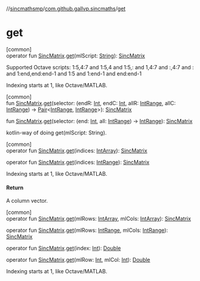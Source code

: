 //[sincmathsmp](../../index.md)/[com.github.gallvp.sincmaths](index.md)/[get](get.md)

# get

[common]\
operator fun [SincMatrix](-sinc-matrix/index.md).[get](get.md)(mlScript: [String](https://kotlinlang.org/api/latest/jvm/stdlib/kotlin/-string/index.html)): [SincMatrix](-sinc-matrix/index.md)

Supported Octave scripts: 1:5,4:7 and 1:5,4 and 1:5,: and 1,4:7 and :,4:7 and : and 1:end,end:end-1 and 1:5 and 1:end-1 and end:end-1

Indexing starts at 1, like Octave/MATLAB.

[common]\
fun [SincMatrix](-sinc-matrix/index.md).[get](get.md)(selector: (endR: [Int](https://kotlinlang.org/api/latest/jvm/stdlib/kotlin/-int/index.html), endC: [Int](https://kotlinlang.org/api/latest/jvm/stdlib/kotlin/-int/index.html), allR: [IntRange](https://kotlinlang.org/api/latest/jvm/stdlib/kotlin.ranges/-int-range/index.html), allC: [IntRange](https://kotlinlang.org/api/latest/jvm/stdlib/kotlin.ranges/-int-range/index.html)) -&gt; [Pair](https://kotlinlang.org/api/latest/jvm/stdlib/kotlin/-pair/index.html)&lt;[IntRange](https://kotlinlang.org/api/latest/jvm/stdlib/kotlin.ranges/-int-range/index.html), [IntRange](https://kotlinlang.org/api/latest/jvm/stdlib/kotlin.ranges/-int-range/index.html)&gt;): [SincMatrix](-sinc-matrix/index.md)

fun [SincMatrix](-sinc-matrix/index.md).[get](get.md)(selector: (end: [Int](https://kotlinlang.org/api/latest/jvm/stdlib/kotlin/-int/index.html), all: [IntRange](https://kotlinlang.org/api/latest/jvm/stdlib/kotlin.ranges/-int-range/index.html)) -&gt; [IntRange](https://kotlinlang.org/api/latest/jvm/stdlib/kotlin.ranges/-int-range/index.html)): [SincMatrix](-sinc-matrix/index.md)

kotlin-way of doing get(mlScript: String).

[common]\
operator fun [SincMatrix](-sinc-matrix/index.md).[get](get.md)(indices: [IntArray](https://kotlinlang.org/api/latest/jvm/stdlib/kotlin/-int-array/index.html)): [SincMatrix](-sinc-matrix/index.md)

operator fun [SincMatrix](-sinc-matrix/index.md).[get](get.md)(indices: [IntRange](https://kotlinlang.org/api/latest/jvm/stdlib/kotlin.ranges/-int-range/index.html)): [SincMatrix](-sinc-matrix/index.md)

Indexing starts at 1, like Octave/MATLAB.

#### Return

A column vector.

[common]\
operator fun [SincMatrix](-sinc-matrix/index.md).[get](get.md)(mlRows: [IntArray](https://kotlinlang.org/api/latest/jvm/stdlib/kotlin/-int-array/index.html), mlCols: [IntArray](https://kotlinlang.org/api/latest/jvm/stdlib/kotlin/-int-array/index.html)): [SincMatrix](-sinc-matrix/index.md)

operator fun [SincMatrix](-sinc-matrix/index.md).[get](get.md)(mlRows: [IntRange](https://kotlinlang.org/api/latest/jvm/stdlib/kotlin.ranges/-int-range/index.html), mlCols: [IntRange](https://kotlinlang.org/api/latest/jvm/stdlib/kotlin.ranges/-int-range/index.html)): [SincMatrix](-sinc-matrix/index.md)

operator fun [SincMatrix](-sinc-matrix/index.md).[get](get.md)(index: [Int](https://kotlinlang.org/api/latest/jvm/stdlib/kotlin/-int/index.html)): [Double](https://kotlinlang.org/api/latest/jvm/stdlib/kotlin/-double/index.html)

operator fun [SincMatrix](-sinc-matrix/index.md).[get](get.md)(mlRow: [Int](https://kotlinlang.org/api/latest/jvm/stdlib/kotlin/-int/index.html), mlCol: [Int](https://kotlinlang.org/api/latest/jvm/stdlib/kotlin/-int/index.html)): [Double](https://kotlinlang.org/api/latest/jvm/stdlib/kotlin/-double/index.html)

Indexing starts at 1, like Octave/MATLAB.
